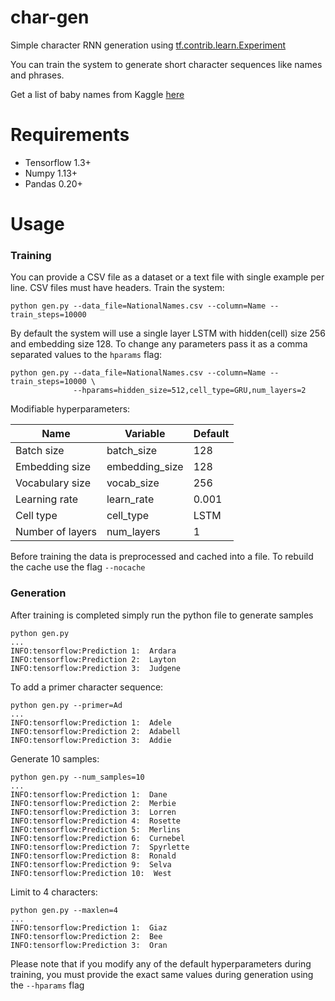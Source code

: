 # char-gen
Simple character RNN generation using [tf.contrib.learn.Experiment](https://www.tensorflow.org/api_docs/python/tf/contrib/learn/Experiment)

You can train the system to generate short character sequences like names and phrases. 

Get a list of baby names from Kaggle [here](https://www.kaggle.com/kaggle/us-baby-names/data)

# Requirements
* Tensorflow 1.3+
* Numpy 1.13+
* Pandas 0.20+

# Usage
### Training

You can provide a CSV file as a dataset or a text file with single example per line. CSV files must have headers.
Train the system:
```
python gen.py --data_file=NationalNames.csv --column=Name --train_steps=10000
```

By default the system will use a single layer LSTM with hidden(cell) size 256 and embedding size 128. To change any parameters pass it as a comma separated values to the `hparams` flag:
```
python gen.py --data_file=NationalNames.csv --column=Name --train_steps=10000 \
              --hparams=hidden_size=512,cell_type=GRU,num_layers=2
```
Modifiable hyperparameters:

| Name | Variable | Default |
|------|----------|----------|
| Batch size | batch_size | 128 |
| Embedding size | embedding_size | 128 |
| Vocabulary size | vocab_size | 256 |
| Learning rate | learn_rate | 0.001 |
| Cell type | cell_type | LSTM |
| Number of layers | num_layers | 1 |

Before training the data is preprocessed and cached into a file. To rebuild the cache use the flag `--nocache`

### Generation

After training is completed simply run the python file to generate samples
```
python gen.py
...
INFO:tensorflow:Prediction 1:  Ardara
INFO:tensorflow:Prediction 2:  Layton
INFO:tensorflow:Prediction 3:  Judgene
```

To add a primer character sequence:
```
python gen.py --primer=Ad
...
INFO:tensorflow:Prediction 1:  Adele
INFO:tensorflow:Prediction 2:  Adabell
INFO:tensorflow:Prediction 3:  Addie
```

Generate 10 samples:
```
python gen.py --num_samples=10
...
INFO:tensorflow:Prediction 1:  Dane
INFO:tensorflow:Prediction 2:  Merbie
INFO:tensorflow:Prediction 3:  Lorren
INFO:tensorflow:Prediction 4:  Rosette
INFO:tensorflow:Prediction 5:  Merlins
INFO:tensorflow:Prediction 6:  Curnebel
INFO:tensorflow:Prediction 7:  Spyrlette
INFO:tensorflow:Prediction 8:  Ronald
INFO:tensorflow:Prediction 9:  Selva
INFO:tensorflow:Prediction 10:  West
```

Limit to 4 characters:
```
python gen.py --maxlen=4
...
INFO:tensorflow:Prediction 1:  Giaz
INFO:tensorflow:Prediction 2:  Bee
INFO:tensorflow:Prediction 3:  Oran
```


Please note that if you modify any of the default hyperparameters during training, you must provide the exact same values during generation using the `--hparams` flag
